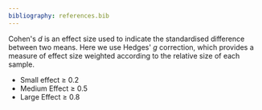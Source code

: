 ```yaml
---
bibliography: references.bib
---
```

Cohen's *d* is an effect size used to indicate the standardised difference between two means. Here we use Hedges' *g* correction, which provides a measure of effect size weighted according to the relative size of each sample. 
* Small effect ≥ 0.2 
* Medium Effect ≥ 0.5 
* Large Effect ≥ 0.8